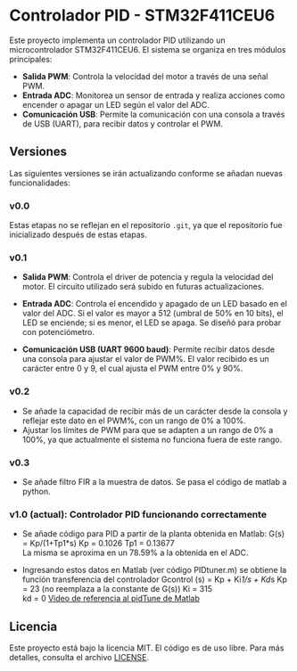 # Controlador PID - STM32F411CEU6

Este proyecto implementa un controlador PID utilizando un microcontrolador STM32F411CEU6. El sistema se organiza en tres módulos principales:

- **Salida PWM**: Controla la velocidad del motor a través de una señal PWM.
- **Entrada ADC**: Monitorea un sensor de entrada y realiza acciones como encender o apagar un LED según el valor del ADC.
- **Comunicación USB**: Permite la comunicación con una consola a través de USB (UART), para recibir datos y controlar el PWM.

## Versiones

Las siguientes versiones se irán actualizando conforme se añadan nuevas funcionalidades:

### v0.0
Estas etapas no se reflejan en el repositorio `.git`, ya que el repositorio fue inicializado después de estas etapas.

### v0.1
- **Salida PWM**: Controla el driver de potencia y regula la velocidad del motor. El circuito utilizado será subido en futuras actualizaciones.
- **Entrada ADC**: Controla el encendido y apagado de un LED basado en el valor del ADC. Si el valor es mayor a 512 (umbral de 50% en 10 bits), el LED se enciende; si es menor, el LED se apaga. Se diseñó para probar con potenciómetro.

- **Comunicación USB (UART 9600 baud)**: Permite recibir datos desde una consola para ajustar el valor de PWM%. El valor recibido es un carácter entre 0 y 9, el cual ajusta el PWM entre 0% y 90%.

### v0.2
- Se añade la capacidad de recibir más de un carácter desde la consola y reflejar este dato en el PWM%, con un rango de 0% a 100%.
- Ajustar los límites de PWM para que se adapten a un rango de 0% a 100%, ya que actualmente el sistema no funciona fuera de este rango.

### v0.3
- Se añade filtro FIR a la muestra de datos. Se pasa el código de matlab a python.

### v1.0 (actual): Controlador PID funcionando correctamente
- Se añade código para PID a partir de la planta obtenida en Matlab:
  G(s) = Kp/(1+Tp1*s)
  Kp = 0.1026
  Tp1 = 0.13677  
  La misma se aproxima en un 78.59% a la obtenida en el ADC.

- Ingresando estos datos en Matlab (ver código PIDtuner.m) se obtiene la función transferencia del controlador
  Gcontrol (s) = Kp + Ki*1/s + Kd*s
  Kp = 23 (no reemplaza a la constante de G(s))
  Ki = 315  
  kd = 0
  [Video de referencia al pidTune de Matlab](https://www.youtube.com/watch?v=cahJBH60_P0)

## Licencia
Este proyecto está bajo la licencia MIT. El código es de uso libre. Para más detalles, consulta el archivo [LICENSE](./LICENSE).
